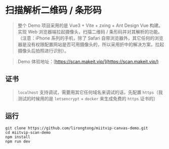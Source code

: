 # 扫描解析二维码 / 条形码
> 整个 Demo 项目采用的是 Vue3 + Vite + zxing + Ant Design Vue 构建。实现 Web 浏览器端拉起摄像头，扫描二维码 / 条形码并对其解析的功能。（注意：iPhone 系列的手机，除了 Safari 自带浏览器外，其它任何的浏览器是没有权限配置网站是否可用摄像头的，所以采用折中的解决方案，拉起摄像头后拍照进行识别）。

> Demo 体验地址：[https://scan.makeit.vip/](https://scan.makeit.vip/)

## 证书
> `localhost` 支持调试，需要用其它任何域名来调试的话，先配置 `https`（我测试的时候用的是 `letsencrypt` + `docker` 来生成免费的 `https` 证书的）

## 运行
```
git clone https://github.com/lirongtong/miitvip-canvas-demo.git
cd miitvip-scan-demo
npm install
npm run dev
```